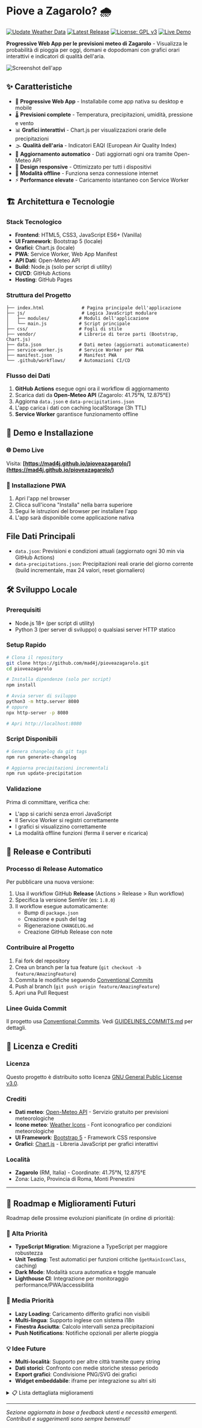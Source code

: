 # Piove a Zagarolo? 🌧️

[![Update Weather Data](https://github.com/mad4j/pioveazagarolo/actions/workflows/build.yml/badge.svg)](https://github.com/mad4j/pioveazagarolo/actions/workflows/build.yml)
[![Latest Release](https://img.shields.io/github/v/release/mad4j/pioveazagarolo)](https://github.com/mad4j/pioveazagarolo/releases/latest)
[![License: GPL v3](https://img.shields.io/badge/License-GPLv3-blue.svg)](https://www.gnu.org/licenses/gpl-3.0)
[![Live Demo](https://img.shields.io/badge/demo-live-green.svg)](https://mad4j.github.io/pioveazagarolo/)

**Progressive Web App per le previsioni meteo di Zagarolo** - Visualizza le probabilità di pioggia per oggi, domani e dopodomani con grafici orari interattivi e indicatori di qualità dell'aria.

![Screenshot dell'app](https://img.shields.io/badge/PWA-installabile-orange.svg)

## ✨ Caratteristiche

- 📱 **Progressive Web App** - Installabile come app nativa su desktop e mobile
- 🌡️ **Previsioni complete** - Temperatura, precipitazioni, umidità, pressione e vento
- 📊 **Grafici interattivi** - Chart.js per visualizzazioni orarie delle precipitazioni
- 🌫️ **Qualità dell'aria** - Indicatori EAQI (European Air Quality Index)
- 🔄 **Aggiornamento automatico** - Dati aggiornati ogni ora tramite Open-Meteo API
- 📱 **Design responsive** - Ottimizzato per tutti i dispositivi
- 🌙 **Modalità offline** - Funziona senza connessione internet
- ⚡ **Performance elevate** - Caricamento istantaneo con Service Worker

## 🏗️ Architettura e Tecnologie

### Stack Tecnologico
- **Frontend**: HTML5, CSS3, JavaScript ES6+ (Vanilla)
- **UI Framework**: Bootstrap 5 (locale)
- **Grafici**: Chart.js (locale)
- **PWA**: Service Worker, Web App Manifest
- **API Dati**: Open-Meteo API
- **Build**: Node.js (solo per script di utility)
- **CI/CD**: GitHub Actions
- **Hosting**: GitHub Pages

### Struttura del Progetto
```
├── index.html              # Pagina principale dell'applicazione
├── js/                     # Logica JavaScript modulare
│   ├── modules/           # Moduli dell'applicazione
│   └── main.js            # Script principale
├── css/                   # Fogli di stile
├── vendor/                # Librerie di terze parti (Bootstrap, Chart.js)
├── data.json              # Dati meteo (aggiornati automaticamente)
├── service-worker.js      # Service Worker per PWA
├── manifest.json          # Manifest PWA
└── .github/workflows/     # Automazioni CI/CD
```

### Flusso dei Dati
1. **GitHub Actions** esegue ogni ora il workflow di aggiornamento
2. Scarica dati da **Open-Meteo API** (Zagarolo: 41.75°N, 12.875°E)
3. Aggiorna `data.json` e `data-precipitations.json`
4. L'app carica i dati con caching localStorage (3h TTL)
5. **Service Worker** garantisce funzionamento offline

## 🚀 Demo e Installazione

### 🌐 Demo Live
Visita: **[https://mad4j.github.io/pioveazagarolo/](https://mad4j.github.io/pioveazagarolo/)**

### 📱 Installazione PWA
1. Apri l'app nel browser
2. Clicca sull'icona "Installa" nella barra superiore
3. Segui le istruzioni del browser per installare l'app
4. L'app sarà disponibile come applicazione nativa

## File Dati Principali

- `data.json`: Previsioni e condizioni attuali (aggiornato ogni 30 min via GitHub Actions)
- `data-precipitations.json`: Precipitazioni reali orarie del giorno corrente (build incrementale, max 24 valori, reset giornaliero)

## 🛠️ Sviluppo Locale

### Prerequisiti
- Node.js 18+ (per script di utility)
- Python 3 (per server di sviluppo) o qualsiasi server HTTP statico

### Setup Rapido
```bash
# Clona il repository
git clone https://github.com/mad4j/pioveazagarolo.git
cd pioveazagarolo

# Installa dipendenze (solo per script)
npm install

# Avvia server di sviluppo
python3 -m http.server 8080
# oppure
npx http-server -p 8080

# Apri http://localhost:8080
```

### Script Disponibili
```bash
# Genera changelog da git tags
npm run generate-changelog

# Aggiorna precipitazioni incrementali
npm run update-precipitation
```

### Validazione
Prima di committare, verifica che:
- L'app si carichi senza errori JavaScript
- Il Service Worker si registri correttamente
- I grafici si visualizzino correttamente
- La modalità offline funzioni (ferma il server e ricarica)

## 🔄 Release e Contributi

### Processo di Release Automatico
Per pubblicare una nuova versione:
1. Usa il workflow GitHub **Release** (Actions > Release > Run workflow)
2. Specifica la versione SemVer (es: `1.8.0`)
3. Il workflow esegue automaticamente:
   - Bump di `package.json`
   - Creazione e push del tag
   - Rigenerazione `CHANGELOG.md`
   - Creazione GitHub Release con note

### Contribuire al Progetto
1. Fai fork del repository
2. Crea un branch per la tua feature (`git checkout -b feature/AmazingFeature`)
3. Commita le modifiche seguendo [Conventional Commits](GUIDELINES_COMMITS.md)
4. Push al branch (`git push origin feature/AmazingFeature`)
5. Apri una Pull Request

### Linee Guida Commit
Il progetto usa [Conventional Commits](https://conventionalcommits.org/). Vedi [GUIDELINES_COMMITS.md](GUIDELINES_COMMITS.md) per dettagli.

## 📜 Licenza e Crediti

### Licenza
Questo progetto è distribuito sotto licenza [GNU General Public License v3.0](LICENSE).

### Crediti
- **Dati meteo**: [Open-Meteo API](https://open-meteo.com/) - Servizio gratuito per previsioni meteorologiche
- **Icone meteo**: [Weather Icons](https://github.com/erikflowers/weather-icons) - Font iconografico per condizioni meteorologiche
- **UI Framework**: [Bootstrap 5](https://getbootstrap.com/) - Framework CSS responsive
- **Grafici**: [Chart.js](https://www.chartjs.org/) - Libreria JavaScript per grafici interattivi

### Località
- **Zagarolo** (RM, Italia) - Coordinate: 41.75°N, 12.875°E
- Zona: Lazio, Provincia di Roma, Monti Prenestini

---

## 🔮 Roadmap e Miglioramenti Futuri

Roadmap delle prossime evoluzioni pianificate (in ordine di priorità):

### 🎯 Alta Priorità
- **TypeScript Migration**: Migrazione a TypeScript per maggiore robustezza
- **Unit Testing**: Test automatici per funzioni critiche (`getRainIconClass`, caching)
- **Dark Mode**: Modalità scura automatica e toggle manuale
- **Lighthouse CI**: Integrazione per monitoraggio performance/PWA/accessibilità

### 🚀 Media Priorità  
- **Lazy Loading**: Caricamento differito grafici non visibili
- **Multi-lingua**: Supporto inglese con sistema i18n
- **Finestra Asciutta**: Calcolo intervalli senza precipitazioni
- **Push Notifications**: Notifiche opzionali per allerte pioggia

### 💡 Idee Future
- **Multi-località**: Supporto per altre città tramite query string
- **Dati storici**: Confronto con medie storiche stesso periodo
- **Export grafici**: Condivisione PNG/SVG dei grafici
- **Widget embeddabile**: iframe per integrazione su altri siti

<details>
<summary>📋 Lista dettagliata miglioramenti</summary>

### Qualità del Codice & Build
- Introdurre bundler (Vite/esbuild) per minificazione e tree-shaking
- Aggiungere linting (ESLint) + formattazione (Prettier)
- Estrarre funzioni meteo in moduli separati per testabilità

### Performance
- Pre-caricare `data.json` prima del prossimo aggiornamento
- Compressione Brotli/Gzip a livello hosting
- `navigationPreload` API per ridurre latenza Service Worker

### PWA & Offline
- Fallback offline esplicito con ultimo snapshot
- Persistenza IndexedDB per storico dati (analisi trend)

### Accessibilità (a11y)
- Skip link per navigazione rapida
- Migliorare contrasto colori (Lighthouse/axe)
- Descrizioni testuali alternative per grafici
- Supporto `prefers-reduced-motion`

### UX & UI
- Tooltip avanzati con descrizioni fenomeni ("6 mm/h = pioggia forte")
- Indicatori trend rispetto al run precedente
- Skeleton loading per carte prima del caricamento

### Dati & Funzionalità
- Cumulato progressivo precipitazioni giornaliero
- Supporto qualità dell'aria estesa (PM2.5, PM10, O3)

### SEO & Metadati
- Meta Open Graph/Twitter Card
- JSON-LD con coordinate località
- Sitemap e robots.txt

### Sicurezza
- Content Security Policy e security headers
- Subresource Integrity per risorse esterne

### Monitoraggio
- Web Vitals logging opzionale (privacy-first)
- Versione app visibile nel footer

### Manutenzione
- Aggiornamento periodico dipendenze
- GitHub Issue Templates e CONTRIBUTING.md
- Dependabot per avvisi sicurezza

</details>

---

*Sezione aggiornata in base a feedback utenti e necessità emergenti. Contributi e suggerimenti sono sempre benvenuti!*

